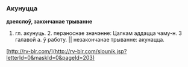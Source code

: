 ### Акунуцца
**дзеяслоў, закончанае трыванне**

1. гл. акунуць. 2. пераноснае значэнне: Цалкам аддацца чаму-н. З галавой а. ў работу. || незакончанае трыванне: акунацца.

<a rel="author">[http://rv-blr.com/](http://rv-blr.com/slounik.jsp?letterId=0&maskId=0&pageId=203)</a>
